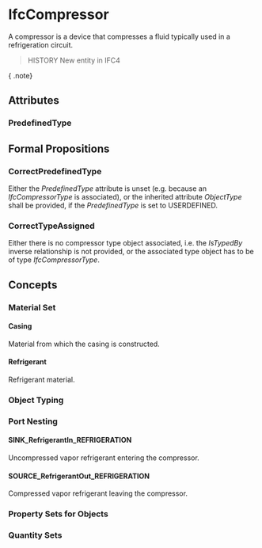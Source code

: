 # IfcCompressor

A compressor is a device that compresses a fluid typically used in a refrigeration circuit.
<!-- end of short definition -->


> HISTORY New entity in IFC4

{ .note}
>

## Attributes

### PredefinedType


## Formal Propositions

### CorrectPredefinedType
Either the _PredefinedType_ attribute is unset (e.g. because an _IfcCompressorType_ is associated), or the inherited attribute _ObjectType_ shall be provided, if the _PredefinedType_ is set to USERDEFINED.

### CorrectTypeAssigned
Either there is no compressor type object associated, i.e. the _IsTypedBy_ inverse relationship is not provided, or the associated type object has to be of type _IfcCompressorType_.

## Concepts

### Material Set



#### Casing

Material from which the casing is constructed.

#### Refrigerant

Refrigerant material.

### Object Typing



### Port Nesting



#### SINK_RefrigerantIn_REFRIGERATION

Uncompressed vapor refrigerant entering the compressor.

#### SOURCE_RefrigerantOut_REFRIGERATION

Compressed vapor refrigerant leaving the compressor.

### Property Sets for Objects



### Quantity Sets



